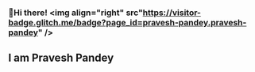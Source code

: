 ### 👋Hi there! <img align="right" src"https://visitor-badge.glitch.me/badge?page_id=pravesh-pandey.pravesh-pandey" />
## I am Pravesh Pandey
<!--
**pravesh-pandey/pravesh-pandey** is a ✨ _special_ ✨ repository because its `README.md` (this file) appears on your GitHub profile.

Here are some ideas to get you started:

- 🔭 I’m currently working on ...
- 🌱 I’m currently learning ...
- 👯 I’m looking to collaborate on ...
- 🤔 I’m looking for help with ...
- 💬 Ask me about ...
- 📫 How to reach me: ...
- 😄 Pronouns: ...
- ⚡ Fun fact: ...
-->
